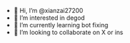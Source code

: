 - 👋 Hi, I’m @xianzai27200
- 👀 I’m interested in degod
- 🌱 I’m currently learning bot fixing
- 💞️ I’m looking to collaborate on X or ins

<!---
xianzai27200/xianzai27200 is a ✨ special ✨ repository because its `README.md` (this file) appears on your GitHub profile.
You can click the Preview link to take a look at your changes.
--->
